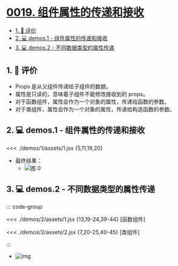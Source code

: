 # [0019. 组件属性的传递和接收](https://github.com/tnotesjs/TNotes.react/tree/main/notes/0019.%20%E7%BB%84%E4%BB%B6%E5%B1%9E%E6%80%A7%E7%9A%84%E4%BC%A0%E9%80%92%E5%92%8C%E6%8E%A5%E6%94%B6)

<!-- region:toc -->

- [1. 🫧 评价](#1--评价)
- [2. 💻 demos.1 - 组件属性的传递和接收](#2--demos1---组件属性的传递和接收)
- [3. 💻 demos.2 - 不同数据类型的属性传递](#3--demos2---不同数据类型的属性传递)

<!-- endregion:toc -->

## 1. 🫧 评价

- Props 是从父组件传递给子组件的数据。
- 属性是只读的，意味着子组件不能修改接收到的 props。
- 对于函数组件，属性会作为一个对象的属性，传递给函数的参数。
- 对于类组件，属性会作为一个对象的属性，传递给构造函数的参数。

## 2. 💻 demos.1 - 组件属性的传递和接收

<<< ./demos/1/assets/1.jsx {5,11,19,20}

- 最终结果：
  - ![图 0](https://cdn.jsdelivr.net/gh/tnotesjs/imgs@main/2025-06-27-12-13-30.png)

## 3. 💻 demos.2 - 不同数据类型的属性传递

::: code-group

<<< ./demos/2/assets/1.jsx {13,19-24,39-44} [函数组件]

<<< ./demos/2/assets/2.jsx {7,20-25,40-45} [类组件]

:::

- ![img](https://cdn.jsdelivr.net/gh/tnotesjs/imgs@main/2025-06-27-12-14-32.png)
